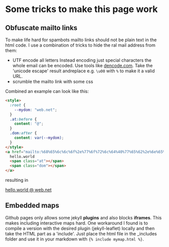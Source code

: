 # Some tricks to make this page work

## Obfuscate mailto links

To make life hard for spambots mailto links should not be plain text in the html code. I use a combination of tricks to hide the ral mail address from them:

- UTF encode all letters
  Instead encoding just special characters the whole email can be encoded. Use tools like [dencode.com](https://dencode.com/string). Take the 'unicode escape' result andreplace e.g. `\u00` with `%` to make it a valid URL.
- scrumble the mailto link with some css

Combined an example can look like this:

```html
<style>
  :root {
    --mydom: "web.net";
  }
  .at:before {
    content: "@";
  }
  .dom:after {
    content: var(--mydom);
  }
</style>
<a href="mailto:%68%65%6c%6c%6f%2e%77%6f%72%6c%64%40%77%65%62%2e%6e%65%74">
  hello.world
  <span class="at"></span>
  <span class="dom"></span>
</a>
```

resulting in

<style>
  :root {
    --mydom: "web.net";
  }
  .at:before {
    content: "@";
  }
  .dom:after {
    content: var(--mydom);
  }
</style>
<a href="mailto:%68%65%6c%6c%6f%2e%77%6f%72%6c%64%40%77%65%62%2e%6e%65%74">
  hello.world
  <span class="at"></span>
  <span class="dom"></span>
</a>

## Embedded maps

Github pages only allows some jekyll **plugins** and also blocks **iframes**. This makes including interactive maps hard. One workaround I found is to compile a version with the desired plugin (jekyll-leaflet) locally and then take the HTML part as a 'include'. Just place the html file in the \_includes folder and use it in your markdown with `{% include mymap.html %}`.
